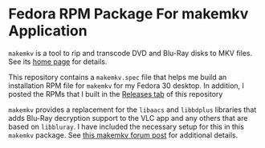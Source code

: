 # Fedora RPM Package For makemkv Application

`makemkv` is a tool to rip and transcode DVD and Blu-Ray disks to MKV
files.  See its [home page](https://www.makemkv.com) for details.

This repository contains a `makemkv.spec` file that helps me build
an installation RPM file for `makemkv` for my Fedora 30 desktop.  In 
addition, I posted the RPMs that I built in the
[Releases tab](https://github.com/dlk3/makemkv-spec/releases) of this
repository

`makemkv` provides a replacement for the `libaacs` and `libbdplus` 
libraries that adds Blu-Ray decryption support to the VLC app and any 
others that are based on `libbluray`.  I have included the necessary
setup for this in this `makemkv` package.  See 
[this makemkv forum post](https://www.makemkv.com/forum/viewtopic.php?f=3&t=7009)
for additional details.
